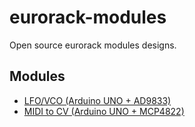 # eurorack-modules

Open source eurorack modules designs.

## Modules

- [LFO/VCO (Arduino UNO + AD9833)](./vco_lfo/README.md)
- [MIDI to CV (Arduino UNO + MCP4822)](./midi_cv/README.md)
